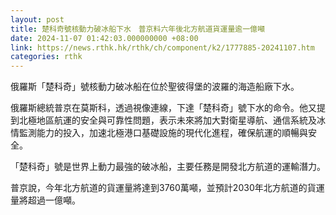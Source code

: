 ```yaml
---
layout: post
title: 楚科奇號核動力破冰船下水　普京料六年後北方航道貨運量逾一億噸
date: 2024-11-07 01:42:03.000000000 +08:00
link: https://news.rthk.hk/rthk/ch/component/k2/1777885-20241107.htm
categories: rthk
---
```


俄羅斯「楚科奇」號核動力破冰船在位於聖彼得堡的波羅的海造船廠下水。

俄羅斯總統普京在莫斯科，透過視像連線，下達「楚科奇」號下水的命令。他又提到北極地區航運的安全與可靠性問題，表示未來將加大對衛星導航、通信系統及冰情監測能力的投入，加速北極港口基礎設施的現代化進程，確保航運的順暢與安全。

「楚科奇」號是世界上動力最強的破冰船，主要任務是開發北方航道的運輸潛力。

普京說，今年北方航道的貨運量將達到3760萬噸，並預計2030年北方航道的貨運量將超過一億噸。
